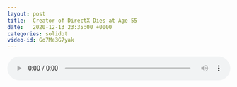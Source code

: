 ```yaml
---
layout: post
title:  Creator of DirectX Dies at Age 55
date:   2020-12-13 23:35:00 +0000
categories: solidot
video-id: Go7Me3G7yak
---
```


<audio src="/assets/923234c97878aa742d5b5857695c2306.mp3" style="width: 100%;" controls></audio>

